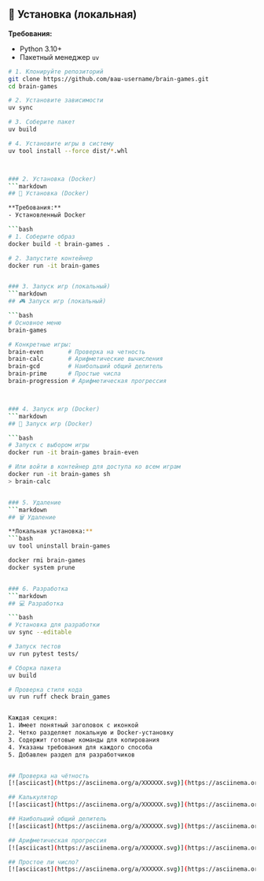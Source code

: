 ## 🔧 Установка (локальная)

**Требования:**
- Python 3.10+
- Пакетный менеджер `uv`

```bash
# 1. Клонируйте репозиторий
git clone https://github.com/ваш-username/brain-games.git
cd brain-games

# 2. Установите зависимости
uv sync

# 3. Соберите пакет
uv build

# 4. Установите игры в систему
uv tool install --force dist/*.whl



### 2. Установка (Docker)
```markdown
## 🐳 Установка (Docker)

**Требования:**
- Установленный Docker

```bash
# 1. Соберите образ
docker build -t brain-games .

# 2. Запустите контейнер
docker run -it brain-games


### 3. Запуск игр (локальный)
```markdown
## 🎮 Запуск игр (локальный)

```bash
# Основное меню
brain-games

# Конкретные игры:
brain-even       # Проверка на четность
brain-calc       # Арифметические вычисления
brain-gcd        # Наибольший общий делитель
brain-prime      # Простые числа
brain-progression # Арифметическая прогрессия



### 4. Запуск игр (Docker)
```markdown
## 🐳 Запуск игр (Docker)

```bash
# Запуск с выбором игры
docker run -it brain-games brain-even

# Или войти в контейнер для доступа ко всем играм
docker run -it brain-games sh
> brain-calc


### 5. Удаление
```markdown
## 🗑️ Удаление

**Локальная установка:**
```bash
uv tool uninstall brain-games

docker rmi brain-games
docker system prune


### 6. Разработка
```markdown
## 💻 Разработка

```bash
# Установка для разработки
uv sync --editable

# Запуск тестов
uv run pytest tests/

# Сборка пакета
uv build

# Проверка стиля кода
uv run ruff check brain_games


Каждая секция:
1. Имеет понятный заголовок с иконкой
2. Четко разделяет локальную и Docker-установку
3. Содержит готовые команды для копирования
4. Указаны требования для каждого способа
5. Добавлен раздел для разработчиков


## Проверка на чётность
[![asciicast](https://asciinema.org/a/XXXXXX.svg)](https://asciinema.org/a/XXXXXX)

## Калькулятор
[![asciicast](https://asciinema.org/a/XXXXXX.svg)](https://asciinema.org/a/XXXXXX)

## Наибольший общий делитель
[![asciicast](https://asciinema.org/a/XXXXXX.svg)](https://asciinema.org/a/XXXXXX)

## Арифметическая прогрессия
[![asciicast](https://asciinema.org/a/XXXXXX.svg)](https://asciinema.org/a/XXXXXX)

## Простое ли число?
[![asciicast](https://asciinema.org/a/XXXXXX.svg)](https://asciinema.org/a/XXXXXX)